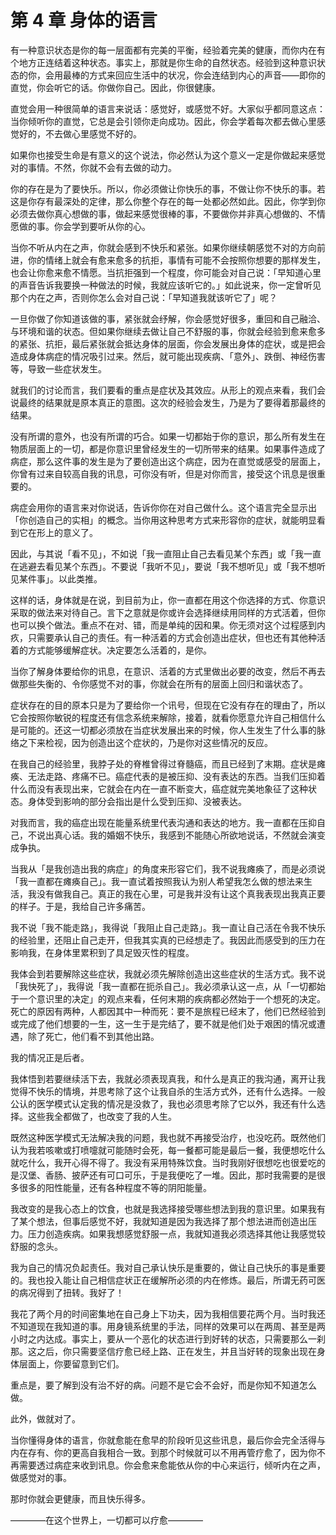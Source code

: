 # 第 4 章 身体的语言

有一种意识状态是你的每一层面都有完美的平衡，经验着完美的健康，而你内在有个地方正连结着这种状态。事实上，那就是你生命的自然状态。经验到这种意识状态的你，会用最棒的方式来回应生活中的状况，你会连结到内心的声音——即你的直觉，你会听它的话。你做你自己。因此，你很健康。

直觉会用一种很简单的语言来说话：感觉好，或感觉不好。大家似乎都同意这点：当你倾听你的直觉，它总是会引领你走向成功。因此，你会学着每次都去做心里感觉好的，不去做心里感觉不好的。

如果你也接受生命是有意义的这个说法，你必然认为这个意义一定是你做起来感觉对的事情。不然，你就不会有去做的动力。

你的存在是为了要快乐。所以，你必须做让你快乐的事，不做让你不快乐的事。若这是你存有最深处的定律，那么你整个存在的每一处都必然如此。因此，你学到你必须去做你真心想做的事，做起来感觉很棒的事，不要做你并非真心想做的、不情愿做的事。你会学到要听从你的心。

当你不听从内在之声，你就会感到不快乐和紧张。如果你继续朝感觉不对的方向前进，你的情绪上就会有愈来愈多的抗拒，事情有可能不会按照你想要的那样发生，也会让你愈来愈不情愿。当抗拒强到一个程度，你可能会对自己说：「早知道心里的声音告诉我要换一种做法的时候，我就应该听它的。」如此说来，你一定曾听见那个内在之声，否则你怎么会对自己说：「早知道我就该听它了」呢？

一旦你做了你知道该做的事，紧张就会纾解，你会感觉好很多，重回和自己融洽、与环境和谐的状态。但如果你继续去做让自己不舒服的事，你就会经验到愈来愈多的紧张、抗拒，最后紧张就会抵达身体的层面，你会发展出身体的症状，或是把会造成身体病症的情况吸引过来。然后，就可能出现疾病、「意外」、跌倒、神经伤害等，导致一些症状发生。

就我们的讨论而言，我们要看的重点是症状及其效应。从形上的观点来看，我们会说最终的结果就是原本真正的意图。这次的经验会发生，乃是为了要得着那最终的结果。

没有所谓的意外，也没有所谓的巧合。如果一切都始于你的意识，那么所有发生在物质层面上的一切，都是你意识里曾经发生的一切所带来的结果。如果事件造成了病症，那么这件事的发生是为了要创造出这个病症，因为在直觉或感受的层面上，你曾有过来自较高自我的讯息，可你没有听，但是对你而言，接受这个讯息是很重要的。

病症会用你的语言来对你说话，告诉你你在对自己做什么。这个语言完全显示出「你创造自己的实相」的概念。当你用这种思考方式来形容你的症状，就能明显看到它在形上的意义了。

因此，与其说「看不见」，不如说「我一直阻止自己去看见某个东西」或「我一直在逃避去看见某个东西」。不要说「我听不见」，要说「我不想听见」或「我不想听见某件事」。以此类推。

这样的话，身体就是在说，到目前为止，你一直都在用这个你选择的方式、你意识采取的做法来对待自己。言下之意就是你或许会选择继续用同样的方式活着，但你也可以换个做法。重点不在对、错，而是单纯的因和果。你无须对这个过程感到内疚，只需要承认自己的责任。有一种活着的方式会创造出症状，但也还有其他种活着的方式能够缓解症状。决定要怎么活着的，是你。

当你了解身体要给你的讯息，在意识、活着的方式里做出必要的改变，然后不再去做那些失衡的、令你感觉不对的事，你就会在所有的层面上回归和谐状态了。

症状存在的目的原本只是为了要给你一个讯号，但现在它没有存在的理由了，所以它会按照你敏锐的程度还有信念系统来解除，接着，就看你愿意允许自己相信什么是可能的。还这一切都必须放在当症状发展出来的时候，你人生发生了什么事的脉络之下来检视，因为创造出这个症状的，乃是你对这些情况的反应。

在我自己的经验里，我脖子处的脊椎曾得过脊髓癌，而且已经到了末期。症状是瘫痪、无法走路、疼痛不已。癌症代表的是被压抑、没有表达的东西。当我们压抑着什么而没有表现出来，它就会在内在一直不断变大，癌症就完美地象征了这种状态。身体受到影响的部分会指出是什么受到压抑、没被表达。

对我而言，我的癌症出现在能量系统里代表沟通和表达的地方。我一直都在压抑自己，不说出真心话。我的婚姻不快乐，我感到不能随心所欲地说话，不然就会演变成争执。

当我从「是我创造出我的病症」的角度来形容它们，我不说我瘫痪了，而是必须说「我一直都在瘫痪自己」。我一直试着按照我认为别人希望我怎么做的想法来生活，我没有做我自己。真正的我在心里，可是我并没有让这个真我表现出我真正要的样子。于是，我给自己许多痛苦。

我不说「我不能走路」，我得说「我阻止自己走路」。我一直让自己活在令我不快乐的经验里，还阻止自己走开，但我其实真的已经想走了。我因此而感受到的压力在影响我，在身体里累积到了具足毁灭性的程度。

我体会到若要解除这些症状，我就必须先解除创造出这些症状的生活方式。我不说「我快死了」，我得说「我一直都在扼杀自己」。我必须承认这一点，从「一切都始于一个意识里的决定」的观点来看，任何末期的疾病都必然始于一个想死的决定。死亡的原因有两种，人都因其中一种而死：要不是旅程已经末了，他们已然经验到或完成了他们想要的一生，这一生于是完结了，要不就是他们处于艰困的情况或遭遇，除了死亡，他们看不到其他出路。

我的情况正是后者。

我体悟到若要继续活下去，我就必须表现真我，和什么是真正的我沟通，离开让我觉得不快乐的情境，并思考除了这个让我自杀的生活方式外，还有什么选择。一般公认的医学模式认定我的情况是没救了，我也必须思考除了它以外，我还有什么选择。这些我全都做了，也改变了我的人生。

既然这种医学模式无法解决我的问题，我也就不再接受治疗，也没吃药。既然他们认为我若咳嗽或打喷嚏就可能随时会死，每一餐都可能是最后一餐，我便想吃什么就吃什么，我开心得不得了。我没有采用特殊饮食。当时我刚好很想吃也很爱吃的是汉堡、香肠、披萨还有可口可乐，于是我便吃了一堆。因此，那时我需要的是很多很多的阳性能量，还有各种程度不等的阴阳能量。

我改变的是我心态上的饮食，也就是我选择接受哪些想法到我的意识里。如果我有了某个想法，但事后感觉不好，我就知道是因为我选择了那个想法进而创造出压力。压力创造疾病。如果我想感觉舒服一点，我就知道我必须选择其他让我感觉较舒服的念头。

我为自己的情况负起责任。我对自己承认快乐是重要的，做让自己快乐的事是重要的。我也投入能让自己相信症状正在缓解所必须的内在修炼。最后，所谓无药可医的病况得到了扭转。我好了！

我花了两个月的时间密集地在自己身上下功夫，因为我相信要花两个月。当时我还不知道现在我知道的事。用身镜系统里的手法，同样的效果可以在两周、甚至是两小时之内达成。事实上，要从一个恶化的状态进行到好转的状态，只需要那么一刹那。这之后，你只需要坚信疗愈已经上路、正在发生，并且当好转的现象出现在身体层面上，你要留意到它们。

重点是，要了解到没有治不好的病。问题不是它会不会好，而是你知不知道怎么做。

此外，做就对了。

当你懂得身体的语言，你就愈能在愈早的阶段听见这些讯息，最后你会完全活得与内在存有、你的更高自我相合一致。到那个时候就可以不用再管疗愈了，因为你不再需要透过病症来收到讯息。你会愈来愈能依从你的中心来运行，倾听内在之声，做感觉对的事。

那时你就会更健康，而且快乐得多。

————在这个世界上，一切都可以疗愈————
